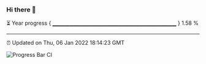 ### Hi there 👋

⏳ Year progress { ▁▁▁▁▁▁▁▁▁▁▁▁▁▁▁▁▁▁▁▁▁▁▁▁▁▁▁▁▁▁ } 1.58 %

---

⏰ Updated on Thu, 06 Jan 2022 18:14:23 GMT

![Progress Bar CI](https://github.com/liununu/liununu/workflows/Progress%20Bar%20CI/badge.svg)
